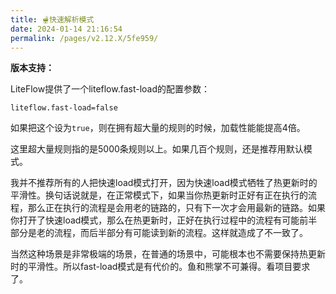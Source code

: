 ```yaml
---
title: 🫕快速解析模式
date: 2024-01-14 21:16:54
permalink: /pages/v2.12.X/5fe959/
---
```


**版本支持：**<Badge text="v2.11.4+" vertical="middle"/>

LiteFlow提供了一个liteflow.fast-load的配置参数：

```properties
liteflow.fast-load=false
```

如果把这个设为`true`，则在拥有超大量的规则的时候，加载性能能提高4倍。

这里超大量规则指的是5000条规则以上。如果几百个规则，还是推荐用默认模式。

我并不推荐所有的人把快速load模式打开，因为快速load模式牺牲了热更新时的平滑性。换句话说就是，在正常模式下，如果当你热更新时正好有正在执行的流程，那么正在执行的流程是会用老的链路的，只有下一次才会用最新的链路。如果你打开了快速load模式，那么在热更新时，正好在执行过程中的流程有可能前半部分是老的流程，而后半部分有可能读到新的流程。这样就造成了不一致了。

当然这种场景是非常极端的场景，在普通的场景中，可能根本也不需要保持热更新时的平滑性。所以fast-load模式是有代价的。鱼和熊掌不可兼得。看项目要求了。